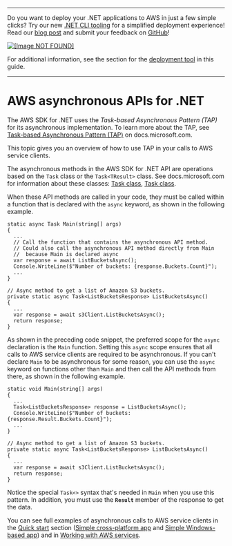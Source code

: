 --------

Do you want to deploy your \.NET applications to AWS in just a few simple clicks? Try our new [\.NET CLI tooling](https://www.nuget.org/packages/AWS.Deploy.CLI/) for a simplified deployment experience\! Read our [blog post](https://aws.amazon.com/blogs/developer/reimagining-the-aws-net-deployment-experience/) and submit your feedback on [GitHub](https://github.com/aws/aws-dotnet-deploy)\!

 [ ![\[Image NOT FOUND\]](http://docs.aws.amazon.com/sdk-for-net/v3/developer-guide/images/BannerButton.png) ](https://github.com/aws/aws-dotnet-deploy/)

For additional information, see the section for the [deployment tool](https://docs.aws.amazon.com/sdk-for-net/v3/developer-guide/deployment-tool.html) in this guide\.

--------

# AWS asynchronous APIs for \.NET<a name="sdk-net-async-api"></a>

The AWS SDK for \.NET uses the *Task\-based Asynchronous Pattern \(TAP\)* for its asynchronous implementation\. To learn more about the TAP, see [Task\-based Asynchronous Pattern \(TAP\)](https://docs.microsoft.com/en-us/dotnet/standard/asynchronous-programming-patterns/task-based-asynchronous-pattern-tap) on docs\.microsoft\.com\.

This topic gives you an overview of how to use TAP in your calls to AWS service clients\.

The asynchronous methods in the AWS SDK for \.NET API are operations based on the `Task` class or the `Task<TResult>` class\. See docs\.microsoft\.com for information about these classes: [Task class](https://docs.microsoft.com/en-us/dotnet/api/system.threading.tasks.task), [Task<TResult> class](https://docs.microsoft.com/en-us/dotnet/api/system.threading.tasks.task-1)\.

When these API methods are called in your code, they must be called within a function that is declared with the `async` keyword, as shown in the following example\.

```
static async Task Main(string[] args)
{
  ...
  // Call the function that contains the asynchronous API method.
  // Could also call the asynchronous API method directly from Main
  //  because Main is declared async
  var response = await ListBucketsAsync();
  Console.WriteLine($"Number of buckets: {response.Buckets.Count}");
  ...
}

// Async method to get a list of Amazon S3 buckets.
private static async Task<ListBucketsResponse> ListBucketsAsync()
{
  ...
  var response = await s3Client.ListBucketsAsync();
  return response;
}
```

As shown in the preceding code snippet, the preferred scope for the `async` declaration is the `Main` function\. Setting this `async` scope ensures that all calls to AWS service clients are required to be asynchronous\. If you can't declare `Main` to be asynchronous for some reason, you can use the `async` keyword on functions other than `Main` and then call the API methods from there, as shown in the following example\. 

```
static void Main(string[] args)
{
  ...
  Task<ListBucketsResponse> response = ListBucketsAsync();
  Console.WriteLine($"Number of buckets: {response.Result.Buckets.Count}");
  ...
}

// Async method to get a list of Amazon S3 buckets.
private static async Task<ListBucketsResponse> ListBucketsAsync()
{
  ...
  var response = await s3Client.ListBucketsAsync();
  return response;
}
```

Notice the special `Task<>` syntax that's needed in `Main` when you use this pattern\. In addition, you must use the **`Result`** member of the response to get the data\.

You can see full examples of asynchronous calls to AWS service clients in the [Quick start](quick-start.md) section \([Simple cross\-platform app](quick-start-s3-1-cross.md) and [Simple Windows\-based app](quick-start-s3-1-winvs.md)\) and in [Working with AWS services](tutorials-examples.md)\.